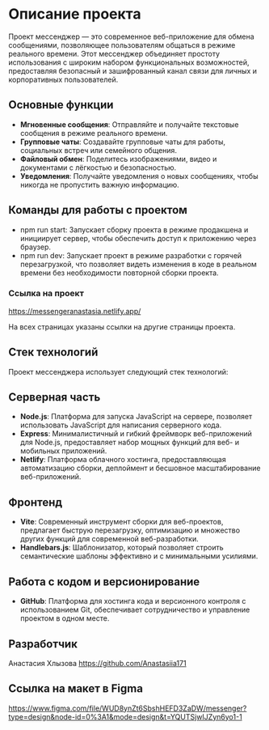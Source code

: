 
# Описание проекта

Проект мессенджер — это современное веб-приложение для обмена сообщениями, позволяющее пользователям общаться в режиме реального времени. Этот мессенджер объединяет простоту использования с широким набором функциональных возможностей, предоставляя безопасный и зашифрованный канал связи для личных и корпоративных пользователей.

## Основные функции

- **Мгновенные сообщения**: Отправляйте и получайте текстовые сообщения в режиме реального времени.
- **Групповые чаты**: Создавайте групповые чаты для работы, социальных встреч или семейного общения.
- **Файловый обмен**: Поделитесь изображениями, видео и документами с лёгкостью и безопасностью.
- **Уведомления**: Получайте уведомления о новых сообщениях, чтобы никогда не пропустить важную информацию.

## Команды для работы с проектом

- npm run start: Запускает сборку проекта в режиме продакшена и инициирует сервер, чтобы обеспечить доступ к приложению через браузер.
- npm run dev: Запускает проект в режиме разработки с горячей перезагрузкой, что позволяет видеть изменения в коде в реальном времени без необходимости повторной сборки проекта.

### Ссылка на проект

https://messengeranastasia.netlify.app/

На всех страницах указаны ссылки на другие страницы проекта.

## Стек технологий

Проект мессенджера использует следующий стек технологий:

## Серверная часть

- **Node.js**: Платформа для запуска JavaScript на сервере, позволяет использовать JavaScript для написания серверного кода.
- **Express**: Минималистичный и гибкий фреймворк веб-приложений для Node.js, предоставляет набор мощных функций для веб- и мобильных приложений.
- **Netlify**: Платформа облачного хостинга, предоставляющая автоматизацию сборки, деплоймент и бесшовное масштабирование веб-приложений.

## Фронтенд

- **Vite**: Современный инструмент сборки для веб-проектов, предлагает быструю перезагрузку, оптимизацию и множество других функций для современной веб-разработки.
- **Handlebars.js**: Шаблонизатор, который позволяет строить семантические шаблоны эффективно и с минимальными усилиями.

## Работа с кодом и версионирование

- **GitHub**: Платформа для хостинга кода и версионного контроля с использованием Git, обеспечивает сотрудничество и управление проектом в одном месте.

## Разработчик

Анастасия Хлызова https://github.com/Anastasiia171

## Ссылка на макет в Figma

https://www.figma.com/file/WUD8ynZt6SbshHEFD3ZaDW/messenger?type=design&node-id=0%3A1&mode=design&t=YQUTSjwIJZyn6yo1-1



